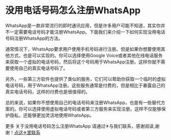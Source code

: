 # 没用电话号码怎么注册WhatsApp

WhatsApp是一款非常流行的即时通讯应用，但是许多用户可能不知道，其实你并不一定需要电话号码才能注册WhatsApp。下面我们来介绍一下如何实现没用电话号码注册WhatsApp的方法。

通常情况下，WhatsApp要求用户使用手机号码进行注册。但是如果你想要使用其他方式，也是可以实现的。你可以选择使用Google Voice或者其他在线电话服务来获取一个虚拟的电话号码，然后将这个号码用于WhatsApp注册。这样你就不需要使用自己的真实电话号码了。

另外，一些第三方软件也提供了类似的服务，它们可以帮助你获取一个临时的虚拟电话号码，用于WhatsApp注册。这些服务通常是付费的，但是相比于暴露自己的真实电话号码，这样的付费也是很值得的。

总的来说，如果你不想使用自己的电话号码来注册WhatsApp，也是有一些替代方案的。你可以选择使用虚拟电话号码或者第三方服务来实现注册。这样不仅能够保护隐私，还能够更加灵活地使用WhatsApp。

更多 关于没用电话号码怎么注册WhatsApp 请通过✈与我们联系，感谢阅读,谢谢！[点这✈里联系](https://b.k02.cc)
